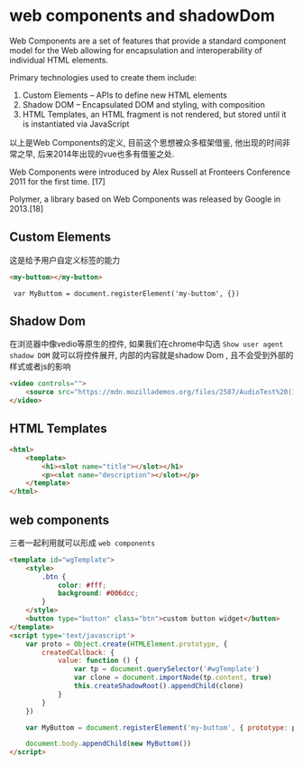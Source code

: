 # web components and shadowDom

Web Components are a set of features that provide a standard component model for the Web allowing for encapsulation and interoperability of individual HTML elements.

Primary technologies used to create them include:

1. Custom Elements – APIs to define new HTML elements
2. Shadow DOM – Encapsulated DOM and styling, with composition
3. HTML Templates, an HTML fragment is not rendered, but stored until it is instantiated via JavaScript

以上是Web Components的定义, 目前这个思想被众多框架借鉴, 他出现的时间非常之早, 后来2014年出现的vue也多有借鉴之处.

Web Components were introduced by Alex Russell at Fronteers Conference 2011 for the first time. [17]

Polymer, a library based on Web Components was released by Google in 2013.[18]

## Custom Elements

这是给予用户自定义标签的能力

```html
<my-buttom></my-button>
```

```
 var MyButtom = document.registerElement('my-buttom', {})
```

## Shadow Dom

在浏览器中像vedio等原生的控件, 如果我们在chrome中勾选 `Show user agent shadow DOM` 就可以将控件展开, 内部的内容就是shadow Dom , 且不会受到外部的样式或者js的影响

```html
<video controls="">
    <source src="https://mdn.mozillademos.org/files/2587/AudioTest%20(1).ogg" type="audio/ogg">
</video>
```

## HTML Templates

```html
<html>
    <template>
        <h1><slot name="title"></slot></h1>
        <p><slot name="description"></slot></p>
    </template>
</html>
```

## web components

三者一起利用就可以形成 `web components` 

```html
<template id="wgTemplate">
    <style>
        .btn {
            color: #fff;
            background: #006dcc;
        }
    </style>
    <button type="button" class="btn">custom button widget</button>
</template>
<script type='text/javascript'>
    var proto = Object.create(HTMLElement.prototype, {
        createdCallback: {
            value: function () {
                var tp = document.querySelector('#wgTemplate')
                var clone = document.importNode(tp.content, true)
                this.createShadowRoot().appendChild(clone)
            }
        }
    })

    var MyButtom = document.registerElement('my-buttom', { prototype: proto })

    document.body.appendChild(new MyButtom())
</script>
```


